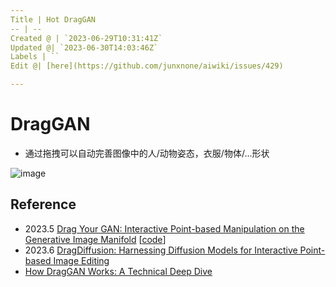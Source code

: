 ```yaml
---
Title | Hot DragGAN
-- | --
Created @ | `2023-06-29T10:31:41Z`
Updated @| `2023-06-30T14:03:46Z`
Labels | ``
Edit @| [here](https://github.com/junxnone/aiwiki/issues/429)

---
```

# DragGAN
- 通过拖拽可以自动完善图像中的人/动物姿态，衣服/物体/...形状

![image](https://github.com/junxnone/aiwiki/assets/2216970/b32808ed-6895-4270-b367-268210aa46d3)


## Reference
- 2023.5 [Drag Your GAN: Interactive Point-based Manipulation on the Generative Image Manifold](https://arxiv.org/abs/2305.10973)  [[code](https://github.com/XingangPan/DragGAN)]
- 2023.6 [DragDiffusion: Harnessing Diffusion Models for Interactive Point-based Image Editing](https://arxiv.org/abs/2306.14435)
- [How DragGAN Works: A Technical Deep Dive](https://chenliu-1996.github.io/blogs/ExplainDragGAN/main.pdf)
